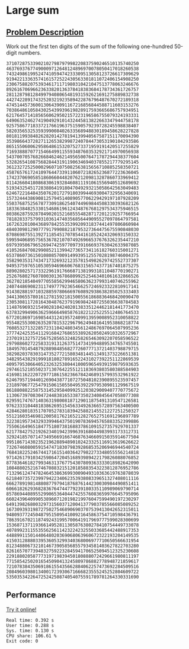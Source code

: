 # Large sum

## [Problem Description](https://projecteuler.net/problem=13)

Work out the first ten digits of the sum of the following one-hundred 50-digit numbers.

    37107287533902102798797998220837590246510135740250
    46376937677490009712648124896970078050417018260538
    74324986199524741059474233309513058123726617309629
    91942213363574161572522430563301811072406154908250
    23067588207539346171171980310421047513778063246676
    89261670696623633820136378418383684178734361726757
    28112879812849979408065481931592621691275889832738
    44274228917432520321923589422876796487670272189318
    47451445736001306439091167216856844588711603153276
    70386486105843025439939619828917593665686757934951
    62176457141856560629502157223196586755079324193331
    64906352462741904929101432445813822663347944758178
    92575867718337217661963751590579239728245598838407
    58203565325359399008402633568948830189458628227828
    80181199384826282014278194139940567587151170094390
    35398664372827112653829987240784473053190104293586
    86515506006295864861532075273371959191420517255829
    71693888707715466499115593487603532921714970056938
    54370070576826684624621495650076471787294438377604
    53282654108756828443191190634694037855217779295145
    36123272525000296071075082563815656710885258350721
    45876576172410976447339110607218265236877223636045
    17423706905851860660448207621209813287860733969412
    81142660418086830619328460811191061556940512689692
    51934325451728388641918047049293215058642563049483
    62467221648435076201727918039944693004732956340691
    15732444386908125794514089057706229429197107928209
    55037687525678773091862540744969844508330393682126
    18336384825330154686196124348767681297534375946515
    80386287592878490201521685554828717201219257766954
    78182833757993103614740356856449095527097864797581
    16726320100436897842553539920931837441497806860984
    48403098129077791799088218795327364475675590848030
    87086987551392711854517078544161852424320693150332
    59959406895756536782107074926966537676326235447210
    69793950679652694742597709739166693763042633987085
    41052684708299085211399427365734116182760315001271
    65378607361501080857009149939512557028198746004375
    35829035317434717326932123578154982629742552737307
    94953759765105305946966067683156574377167401875275
    88902802571733229619176668713819931811048770190271
    25267680276078003013678680992525463401061632866526
    36270218540497705585629946580636237993140746255962
    24074486908231174977792365466257246923322810917141
    91430288197103288597806669760892938638285025333403
    34413065578016127815921815005561868836468420090470
    23053081172816430487623791969842487255036638784583
    11487696932154902810424020138335124462181441773470
    63783299490636259666498587618221225225512486764533
    67720186971698544312419572409913959008952310058822
    95548255300263520781532296796249481641953868218774
    76085327132285723110424803456124867697064507995236
    37774242535411291684276865538926205024910326572967
    23701913275725675285653248258265463092207058596522
    29798860272258331913126375147341994889534765745501
    18495701454879288984856827726077713721403798879715
    38298203783031473527721580348144513491373226651381
    34829543829199918180278916522431027392251122869539
    40957953066405232632538044100059654939159879593635
    29746152185502371307642255121183693803580388584903
    41698116222072977186158236678424689157993532961922
    62467957194401269043877107275048102390895523597457
    23189706772547915061505504953922979530901129967519
    86188088225875314529584099251203829009407770775672
    11306739708304724483816533873502340845647058077308
    82959174767140363198008187129011875491310547126581
    97623331044818386269515456334926366572897563400500
    42846280183517070527831839425882145521227251250327
    55121603546981200581762165212827652751691296897789
    32238195734329339946437501907836945765883352399886
    75506164965184775180738168837861091527357929701337
    62177842752192623401942399639168044983993173312731
    32924185707147349566916674687634660915035914677504
    99518671430235219628894890102423325116913619626622
    73267460800591547471830798392868535206946944540724
    76841822524674417161514036427982273348055556214818
    97142617910342598647204516893989422179826088076852
    87783646182799346313767754307809363333018982642090
    10848802521674670883215120185883543223812876952786
    71329612474782464538636993009049310363619763878039
    62184073572399794223406235393808339651327408011116
    66627891981488087797941876876144230030984490851411
    60661826293682836764744779239180335110989069790714
    85786944089552990653640447425576083659976645795096
    66024396409905389607120198219976047599490197230297
    64913982680032973156037120041377903785566085089252
    16730939319872750275468906903707539413042652315011
    94809377245048795150954100921645863754710598436791
    78639167021187492431995700641917969777599028300699
    15368713711936614952811305876380278410754449733078
    40789923115535562561142322423255033685442488917353
    44889911501440648020369068063960672322193204149535
    41503128880339536053299340368006977710650566631954
    81234880673210146739058568557934581403627822703280
    82616570773948327592232845941706525094512325230608
    22918802058777319719839450180888072429661980811197
    77158542502016545090413245809786882778948721859617
    72107838435069186155435662884062257473692284509516
    20849603980134001723930671666823555245252804609722
    53503534226472524250874054075591789781264330331690

## Performance

[Try it online!](https://tio.run/##ZZi7bl3JEUVzfgUNJ2PAkPpV/UgMJw4msnPDgQXeGRCWKIMUBw787/JazdOcAQyIurjnnu6ux65du/r2@fE/j8/fv//@dx9fX54/fnp8@nh7@uX@th/fPdx@@vL14fXz7f5vz18/fb59SbneP3y9u7u///PT65dPt@eX@7/z5f6@jpxGmSNqXankVMaaY421Zilp1hE8bT0yG8RoqUT6417Xeh198TdGWymlNXLpbebS5uprpDRmitTySHmWnqLOt3Wj1dLW7HmtKG20nGLxUWqtaUWuKdijjtJ7HjzpZb2tW3m1UnKtXTtyzzFKlNJY0FmaZ9aPlvgBe@a7naWmPmLOknBx1ca2mX9rpppTw@E2OHVgbcew3kd/WzdX6bmP1FfvhUMrO2Q@x2x51lk7n2OO2io7Fo4Y13kYQjgXXsy2CGRLbB1EZtUcbFpyX7lo0pq1jBOX1gpRKHNlIxQl1ZJXqTF1exLmRXT5IEElT/Y660aL3FqM2hMGpt7I48qYzkEzMLNxFD53HA4OvPwbqU527MR/EsQSrFt1kZe5jYhVe2e5nhE2UvO2DvtH57hMGIIXEhkKgEM6Ss2rhysisaY0XK71rCMrpI4Q42deqa2yAJVowMBMeEl5rY2AkZFJbK@8lxjuOYg6sOBwTCQNQTATppW6gG9pEWuSl5auPAT5qhhILCu@LDDKj4UjcGo13gUzi6M7q8vA6SvvG0qEYjZwW8w6mSF7LbNJA22YM3IAIkBvsN/WVdA1O9HXGsJdOHoWykhQApoGmoMAJVG3yOvBGbVFvEiegXxLCUaDVrBBca4A@ZiQApgFXl31MIBRnWQ2EZoAuIAtsxO5Aia4XssiWrlZi@G7V1ywkOIkdB3/gEc3JbxGrHje2xDWhSwA8sFO7VpX8Qsc5wRXsBSP8IZIkdXWCQyVEcGJg5yAlhZXXDrlXKxVtk9l9SThhBXa68xCiAdz8vus4KZceCEzo2MkXnPmwjAiWDmQUFkB2EJZziHsOtg/52W5xLIF15En@OS3ZvnjZUnUJY4Mnrsbdudy5SETZN/NM80OOoAZb7ae@AVHJZbQzyC1Uty1LnjNgm3mBwCSQd6e0MqGOFUcybTqLk/arKeOGiVKjTbKL7QuscFwqTgjpDWxCVlkIbS2rrhQaJYM2cFFSIYSkADStBrwu5A6KmsZ5SV8L7yAMcia3GEICZZbiQ52p9Ea7sgT8H3ldMJKqC58WnZ9F0NIsyBN7iapbQONLXNZUGuzVdgo4tRRtbR4aLgpfvyLTUkBGfIMb1OW4zC79xUXzig1fgX5OAbLJfADxVnK0A2W0iSoDABBTOlTMMVlJ9GEwSmvBCVPfifkYVUuYgBdVvy0GmBjso@/F85ghSosykpiN3MscARhY0mXVeBZ9NANUeDdy78BTKjuoHssC35uCFDq0WxPALoRo0Lm4N1U68ELfQ8UYSG8BkeQDJoQ60CLvSZsqThC02EjkH6dR0@FxSAKGkHwpj0z1jASVEXvuxeDMBluadyVBxssgAWOshGPS95EpmdAqWVtLWN3BxoInlznYciuEnBPUCmKkPCIoGaAO77S6ziKEklm//Ag50g/9jHJBFesAtwhtfRmWXVpvAQHDC@@XjCQEBpqjaiqAsORRFiVJtgOputgIYvicx5tFDvoXx5VQT/otEkAdZqKRL6lAVhFifDq8Q9Ccuuk62CCvGZzwRMAQ5E0q86qJxfwepx6qPQv2h1ZpprZE0oOHBL6SgjStnFrWVFdgYC5ztuFtouWPklw1mZKkgB3Yz10wDccmLCdvJ2P7rE7z7krGlNmbAiTbwyfMsykPMukB1Og2HzxSwWFkBhpoqNRrgafhjDNMkRG7dMCO9VMa0lLunrXS0SfkMFmkFM1ctupvEkCeWcboiw5lRqLw2fQJy@unWsVmH7wtmVPI6kgptlnJlqFHlHfz1NRVeO3dvQImK1syv7gEtyo8sLliACERz38OeQP4mkjtOZqVnAYSDIIxMOOj8aEQ5L678rD2vQDMyTFADrLwGzcUFhFgs4yOM27bxIYh5eItnyQTRGn1Lz9gxBa9Ms6Wi0Wwrsee/BCmnlPFUKtwcxGHOCRmarGpLEjsJe5BeOacfIgXjltKHThnzK3mtH43Ygp9oVEH/Y5KeHgDJ6gCSkT7aj2aCKzBVOz3JfaB/ea3RXVlA5/wtGUNH2bPMLZqNOmfCzEucuMWfVlm2d7iPfwvCJHqUUWoRCOCFfkMDAmG3rEOwpdfReW5MEnCxEj02ZFwqB9bEZ59q3qHUTg1YLOIt60h3r1MbIbMjMlQC9GWnQVHv0WoiPRRKJBUGBd/l5OC@9xQfuHlUvAEVZVsfMGLci7qpCgLdsW4AON9fAn8IIki7FmE3Qo21DDjAqWA0Sed6tScME9Jw@7v2MqwhEegQPhSNDkkIL6ITQYsQQoPlDS7X1@gK/EEUEMGhzlKgFjs/zI7ms7j4wES4AF@XF0ZJ7TxkXWacfkUTnZNpuhe4yzetVM8gegyqlbByRENM0fFqBKETEkgYGHXGIk0gKEN3GWlA1HJxeV6QBGQ1T06kgFb0C7ReswwrzD5c3J8L1PL9mkOnsRg6lGILkwhlOcLdCpA@qhs0vAFMeZN9ViRXVed5sl90COb7QyyxuHQ7YYugs/lTMHmF/1cDOPRS7ISsHu2zY@W8keyZaqAQRe@ERXTvlEdcccI8Pb5WwiQ7iQMbyS2kikJXfxhGIeCgGIlBSRBtfDiPLqcNwipUDbyYWYM8@OX@cqAUWhZ2nB7oNrbN3t7wKcedHWQpuDzs9cpcx3FCMku8CRi109ANqhUKR590T8p5EAqjh6Ho4CyWN3l@qZ3ZpneKfpFcdxS4@dqmqP0j24tp/b8qfFRt5AAEmA8zCOQoUjQ83jSNAUl@WdPx2cZXPMsAc4wm/kNK8citMObIo6DMeReeZbmAZNgyqDIVU8yr6C2ick1PmejrPrsYhAc/7R82Ps/qa4Wc79Ne/LCijHfi8z1H1v4Fp64JnjsipPPVHUGszb5A06yzYb0836jQxn8iUGT97zrn@vNFB0zU5FY@5LGe@0u6WswRy7cabDZ/ZEwlRtKfu6oJh61V@VkaZTStgGvEdgEsnXebTJTZeAWntx18WUnWmHd@njW9cqmRmE6D3XOogzbw2mzCdEjnwIzT1JO3xQXoAUHKg4BdUVT4SEOX2jLJSk2hUNtHVo2B2RMjjQvRxAp653O4ETPshE3gLtAZBgEvbs696/7O5PZLCZoni/L6CJY6jajKdqQLqMFdy8r1lvA2e3LauDTt7JGm4TO6WpVMufJO1ESEv1Ekhh1Pb8qLQ9vNQEBazbZOchJ9FpbCrLIY0RjuIH66CegQ1qz2de2fWpJiT4MJhjsZ007UFweBk2dBFFREoAxJnj6paoTA7etDiAe3Xk/ZcIsRc2B2VGPZwXs6f/kfWl/HC6oVZQH1QIoPQ/lRn7sqrY5uGKOH3M794Q0OLBF97SFIhJV7UudbZ7OPMmx6So7/MDW4L2KTR47FVesaBYPfVHaQAYEqmwCZw5zls8gUk6ivc89hiligOgF0rQsFt484KgRtieucprN9mM95sXZKjW4iDOQADvd@8RnHh11ru904/ojDbAYvxYq1yWksimA73cQICWl0fzbaK/cObtCfFiV0CJeAirlXrDwD1kThWQxOilA/Iin3VObV440ST72qIAaiAIhMr6RdJDx2h6Tfdm86qHAr8QbqAN@dPgsnVvC3aGQ1bAf5yNbzA@1D0O75IQpyroQQJ0uAT2kIIcG3ZiR16vYB3hK8y94/kPb3wfbj/dv3z9/MvNG2D3OlfA@8t//3T/F75/eHn98sMfzpMfn77dfr49f3h4/Pnx28uvz/eb3/75r9sPOf3fy69Pv3n99vRw59/dj3/98O/Xby@/uYj@sI25@/79fw)

```
Real time: 0.392 s
User time: 0.288 s
Sys. time: 0.130 s
CPU share: 106.61 %
Exit code: 0
```
